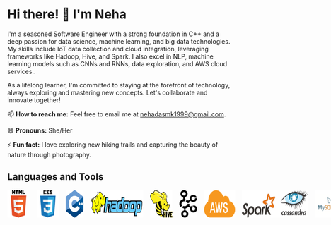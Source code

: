 # Hi there! 👋 I'm Neha

I'm a seasoned Software Engineer with a strong foundation in C++ and a deep passion for data science, machine learning, and big data technologies. My skills include IoT data collection and cloud integration, leveraging frameworks like Hadoop, Hive, and Spark. I also excel in NLP, machine learning models such as CNNs and RNNs, data exploration, and AWS cloud services..

As a lifelong learner, I'm committed to staying at the forefront of technology, always exploring and mastering new concepts. Let's collaborate and innovate together!

📫 **How to reach me:** Feel free to email me at [nehadasmk1999@gmail.com](mailto:nehadasmk1999@gmail.com).

😄 **Pronouns:** She/Her

⚡ **Fun fact:** I love exploring new hiking trails and capturing the beauty of nature through photography.

## Languages and Tools

<div style="display: flex; justify-content: space-between;">
    <img src="https://github.com/Nehadasmk/Nehadasmk/raw/main/html.png" alt="HTML" width="50">&nbsp;&nbsp;&nbsp;&nbsp;
    <img src="https://github.com/Nehadasmk/Nehadasmk/raw/main/css.png" alt="CSS" width="50">&nbsp;&nbsp;&nbsp;&nbsp;
    <img src="https://github.com/Nehadasmk/Nehadasmk/raw/main/c%2B%2B.png" alt="C++" width="40">&nbsp;&nbsp;&nbsp;&nbsp;
    <img src="https://github.com/Nehadasmk/Nehadasmk/raw/main/1280px-Hadoop_logo.svg.png" alt="Hadoop" width="120">&nbsp;&nbsp;&nbsp;&nbsp;
    <img src="https://github.com/Nehadasmk/Nehadasmk/raw/main/hive-clipart.png" alt="Hive" width="50">&nbsp;&nbsp;&nbsp;&nbsp;
    <img src="https://github.com/Nehadasmk/Nehadasmk/raw/main/kafka.png" alt="Kafka" width="40">&nbsp;&nbsp;&nbsp;&nbsp;
    <img src="https://github.com/Nehadasmk/Nehadasmk/blob/main/aws.png" alt="AWS" width="70">&nbsp;&nbsp;&nbsp;&nbsp;
    <img src="https://github.com/Nehadasmk/Nehadasmk/raw/main/sparkcassandra.png" alt="Cassandra" width="150">&nbsp;&nbsp;&nbsp;&nbsp;
    <img src="https://github.com/Nehadasmk/Nehadasmk/raw/main/mysql.png" alt="MySQL" width="50">&nbsp;&nbsp;&nbsp;&nbsp;
    <img src="https://github.com/Nehadasmk/Nehadasmk/raw/main/docker.png" alt="Docker" width="80">&nbsp;&nbsp;&nbsp;&nbsp;
    <img src="https://github.com/Nehadasmk/Nehadasmk/raw/main/git.png" alt="Git" width="50">
</div>

